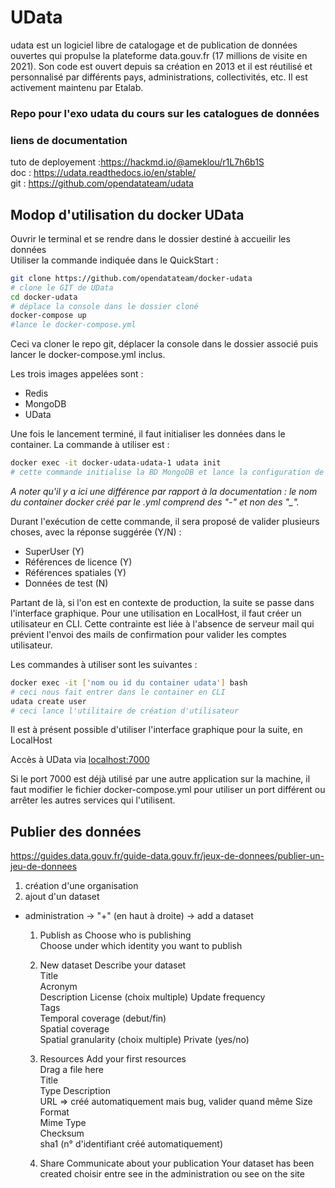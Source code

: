 # UData
udata est un logiciel libre de catalogage et de publication de données ouvertes qui propulse la plateforme data.gouv.fr (17 millions de visite en 2021).
Son code est ouvert depuis sa création en 2013 et il est réutilisé et personnalisé par différents pays, administrations, collectivités, etc. 
Il est activement maintenu par Etalab. 
### Repo pour l'exo udata du cours sur les catalogues de données  

### liens de documentation  
tuto de deployement :https://hackmd.io/@ameklou/r1L7h6b1S  
doc : https://udata.readthedocs.io/en/stable/  
git : https://github.com/opendatateam/udata  

## Modop d'utilisation du docker UData

Ouvrir le terminal et se rendre dans le dossier destiné à accueilir les données  
Utiliser la commande indiquée dans le QuickStart :  

```bash
git clone https://github.com/opendatateam/docker-udata  
# clone le GIT de UData
cd docker-udata  
# déplace la console dans le dossier cloné
docker-compose up
#lance le docker-compose.yml
```
Ceci va cloner le repo git, déplacer la console dans le dossier associé puis lancer le docker-compose.yml inclus.  

Les trois images appelées sont :
- Redis
- MongoDB
- UData

Une fois le lancement terminé, il faut initialiser les données dans le container. La commande à utiliser est :

```bash
docker exec -it docker-udata-udata-1 udata init
# cette commande initialise la BD MongoDB et lance la configuration de UData
```
*A noter qu'il y a ici une différence par rapport à la documentation : le nom du container docker créé par le .yml comprend des "-" et non des "_".*

Durant l'exécution de cette commande, il sera proposé de valider plusieurs choses, avec la réponse suggérée (Y/N) :
- SuperUser (Y)
- Références de licence (Y)
- Références spatiales (Y)
- Données de test (N)

Partant de là, si l'on est en contexte de production, la suite se passe dans l'interface graphique. Pour une utilisation en LocalHost, il faut créer un utilisateur en CLI. Cette contrainte est liée à l'absence de serveur mail qui prévient l'envoi des mails de confirmation pour valider les comptes utilisateur.

Les commandes à utiliser sont les suivantes :

``` bash
docker exec -it ['nom ou id du container udata'] bash
# ceci nous fait entrer dans le container en CLI
udata create user
# ceci lance l'utilitaire de création d'utilisateur
```
Il est à présent possible d'utiliser l'interface graphique pour la suite, en LocalHost

Accès à UData via [localhost:7000](localhost:7000)


Si le port 7000 est déjà utilisé par une autre application sur la machine, il faut modifier le fichier docker-compose.yml pour utiliser un port différent ou arrêter les autres services qui l'utilisent.

## Publier des données  
https://guides.data.gouv.fr/guide-data.gouv.fr/jeux-de-donnees/publier-un-jeu-de-donnees  

1. création d'une organisation
2. ajout d'un dataset
- administration \-> "+" (en haut à droite) \-> add a dataset  
    1. Publish as Choose who is publishing  
		Choose under which identity you want to publish  
    2. New dataset Describe your dataset  
		 Title  
		Acronym  
		Description 
		License  (choix multiple)
		Update frequency  
		Tags  
		Temporal coverage (debut/fin)  
		Spatial coverage  
		Spatial granularity  (choix multiple)
		Private  (yes/no)  
    3. Resources Add your first resources  
		Drag a file here  
				Title  
				Type
				Description  
				URL  => créé automatiquement mais bug, valider quand même
				Size  
				Format  
				Mime Type  
				Checksum  
				sha1  (n° d'identifiant créé automatiquement)

    4. Share Communicate about your publication 
			Your dataset has been created
			choisir entre see in the administration   ou see on the site
	
